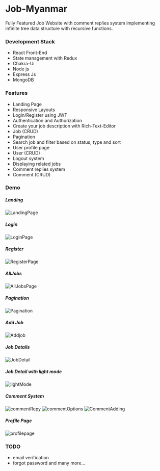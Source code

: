 # Job-Myanmar
Fully Featured Job Website with comment replies system implementing infinite tree data structure with recursive functions.


### Development Stack

- React Front-End
- State management with Redux
- Chakra-Ui
- Node js 
- Express Js
- MongoDB


### Features

- Landing Page 
- Responsive Layouts
- Login/Register using JWT 
- Authentication and Authorization
- Create your job description with Rich-Text-Editor
- Job (CRUD)
- Pagination
- Search job and filter based on status, type and sort
- User profile page
- User (CRUD)
- Logout system
- Displaying related jobs
- Comment replies system 
- Comment (CRUD)

### Demo

##### Landing
![LandingPage](https://user-images.githubusercontent.com/61428497/221340692-a9b34456-8175-4332-8bd6-f68ff9b3f908.png)

##### Login
![LoginPage](https://user-images.githubusercontent.com/61428497/221340727-4632cb96-77ed-4d4b-954e-0e7fa1cf550f.png)

##### Register
![RegisterPage](https://user-images.githubusercontent.com/61428497/221340753-c95afa08-8148-43a7-908e-7a10bfdc994a.png)

##### AllJobs 
![AllJobsPage](https://user-images.githubusercontent.com/61428497/221340785-40972845-3e5a-4c45-a9a4-913441abf218.png)

##### Pagination
![Pagination](https://user-images.githubusercontent.com/61428497/221340906-88857f26-cbbf-4581-952f-aea7fc649194.png)

##### Add Job
![Addjob](https://user-images.githubusercontent.com/61428497/221341102-a6245a2e-9660-48ce-ad45-f8a211bbe9a9.png)


##### Job Details
![JobDetail](https://user-images.githubusercontent.com/61428497/221340826-58610ec7-aa99-45ee-8322-46ddb48efe0e.png)

##### Job Detail with light mode
![lightMode](https://user-images.githubusercontent.com/61428497/221340862-866dbc82-1f47-4fb9-9313-60073d3c13ea.png)

##### Comment System
![commentRepy](https://user-images.githubusercontent.com/61428497/221340953-dadab4a6-ca90-4304-ae7c-69503abe8deb.png)
![commentOptions](https://user-images.githubusercontent.com/61428497/221340987-8cd6c5bf-e6a3-4e4a-8bc9-661b5e2da314.png)
![CommentAdding](https://user-images.githubusercontent.com/61428497/221341010-c292c5ee-c975-453b-b01a-69310ffcd862.png)

##### Profile Page
![profilepage](https://user-images.githubusercontent.com/61428497/221341033-3d2b6bc6-62b9-4681-8f45-948795e9f369.png)


### TODO

- email verification
- forgot password and many more...
